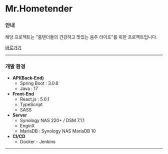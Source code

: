 # Mr.Hometender
### 안내
해당 프로젝트는 "홈텐더들의 건강하고 맛있는 음주 라이프"를 위한 프로젝트입니다.

[바로가기](http://hometender.j-why.site)

---
### 개발 환경
* **API(Back-End)**
    * Spring Boot : 3.0.6
    * Java : 17
* **Front-End**
  * React.js : 5.0.1
  * TypeScript
  * SASS
* **Server**
  * Synology NAS 220+ / DSM 7.1.1
  * EnginX
  * MariaDB : Synology NAS MariaDB 10
* **CI/CD**
    * Docker - Jenkins
---
